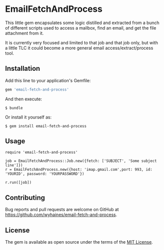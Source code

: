 # EmailFetchAndProcess

This little gem encapsulates some logic distilled and extracted from a bunch of different scripts used to access a mailbox, find an email, and get the file attachment from it.

It is currently very focused and limited to that job and that job only, but with a little TLC it could become a more general email access/extract/process tool.

## Installation

Add this line to your application's Gemfile:

```ruby
gem 'email-fetch-and-process'
```

And then execute:

    $ bundle

Or install it yourself as:

    $ gem install email-fetch-and-process

## Usage

```
require 'email-fetch-and-process'

job = EmailFetchAndProcess::Job.new({fetch: ['SUBJECT', 'Some subject line']})
r = EmailFetchAndProcess.new({host: 'imap.gmail.com',port: 993, id: 'YOURID', password: 'YOURPASSWORD'})

r.run([job])
```

## Contributing

Bug reports and pull requests are welcome on GitHub at https://github.com/wyhaines/email-fetch-and-process.

## License

The gem is available as open source under the terms of the [MIT License](https://opensource.org/licenses/MIT).
